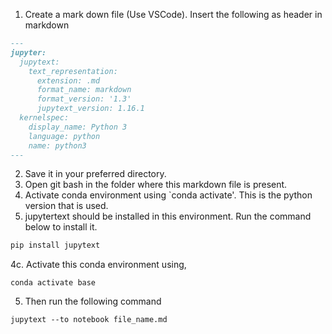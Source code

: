 1. Create a mark down file (Use VSCode). Insert the following as header in markdown
```markdown
---
jupyter:
  jupytext:
    text_representation:
      extension: .md
      format_name: markdown
      format_version: '1.3'
      jupytext_version: 1.16.1
  kernelspec:
    display_name: Python 3
    language: python
    name: python3
---
```

2. Save it in your preferred directory.
3. Open git bash in the folder where this markdown file is present.
4. Activate conda environment using `conda activate'. This is the python version that is used.   
5. jupytertext should be installed in this environment. Run the command below to install it.

```python
pip install jupytext
```     
         
4c. Activate this conda environment using,
   
```
conda activate base
```
   
5. Then run the following command
 
```
jupytext --to notebook file_name.md
```


